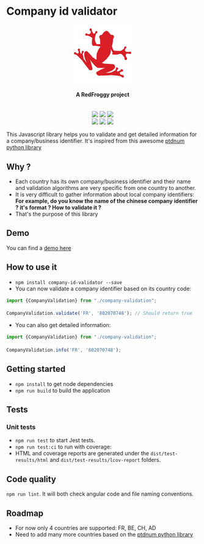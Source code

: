 # Company id validator

<div align="center">
  <a name="logo" href="https://www.redfroggy.fr"><img src="assets/logo.png" alt="RedFroggy"></a>
  <h4 align="center">A RedFroggy project</h4>
</div>
<br/>

<div align="center">
  <a href="https://forthebadge.com"><img src="https://forthebadge.com/images/badges/fuck-it-ship-it.svg"/></a>
  <a href="https://forthebadge.com"><img src="https://forthebadge.com/images/badges/built-with-love.svg"/></a>
  <a href="https://forthebadge.com"><img src="https://forthebadge.com/images/badges/made-with-javascript.svg"/></a>
</div>
<div align="center">
  <a href="https://circleci.com/gh/RedFroggy/company-id-validator"><img src="https://circleci.com/gh/RedFroggy/company-id-validator.svg?style=svg"/></a>
   <a href="https://codecov.io/gh/RedFroggy/company-id-validator"><img src="https://codecov.io/gh/RedFroggy/company-id-validator/branch/master/graph/badge.svg?token=XM9R6ZV9SJ"/></a>
   <a href="https://github.com/semantic-release/semantic-release"><img src="https://img.shields.io/badge/%20%20%F0%9F%93%A6%F0%9F%9A%80-semantic--release-e10079.svg"/></a>
</div>


This Javascript library helps you to validate and get detailed information for a company/business identifier. 
It's inspired from this awesome [ptdnum python library](https://github.com/arthurdejong/python-stdnum)

## Why ?
- Each country has its own company/business identifier and their name and validation algorithms are very specific from one country to another.
- It is very difficult to gather information about local company identifiers:
  **For example, do you know the name of the chinese company identifier ? it's format ? How to validate it ?**
- That's the purpose of this library


## Demo

You can find a [demo here](https://stackblitz.com/edit/angular-ivy-vh4hea)

## How to use it
- `npm install company-id-validator --save`
- You can now validate a company identifier based on its country code:

```javascript
import {CompanyValidation} from "./company-validation";

CompanyValidation.validate('FR', '802070748'); // Should return true
```
- You can also get detailed information:
```javascript
import {CompanyValidation} from "./company-validation";

CompanyValidation.info('FR', '802070748');


```

## Getting started

- `npm install` to get node dependencies
- `npm run build` to build the application

## Tests

### Unit tests

- `npm run test` to start Jest tests.
- `npm run test:ci` to run with coverage:
- HTML and coverage reports are generated under the `dist/test-results/html` and `dist/test-results/lcov-report` folders.

## Code quality

`npm run lint`. It will both check angular code and file naming conventions.

## Roadmap
- For now only 4 countries are supported: FR, BE, CH, AD
- Need to add many more countries based on the [ptdnum python library](https://github.com/arthurdejong/python-stdnum)
